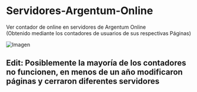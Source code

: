 # Servidores-Argentum-Online

Ver contador de online en servidores de Argentum Online  
(Obtenido mediante los contadores de usuarios de sus respectivas Páginas)  

![Imagen](https://i.imgur.com/L9G4aXi.png)


## Edit: Posiblemente la mayoría de los contadores no funcionen, en menos de un año modificaron páginas y cerraron diferentes servidores

